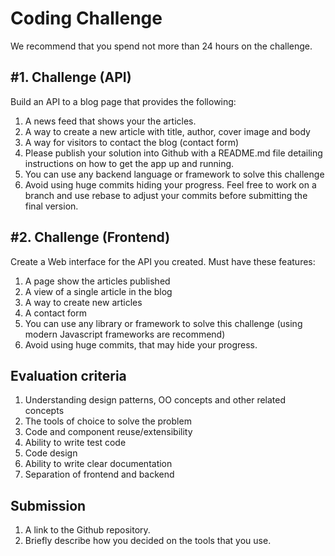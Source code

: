 Coding Challenge
================

We recommend that you spend not more than 24 hours on the challenge.

#1. Challenge (API)
------------------

Build an API to a blog page that provides the following:

1. A news feed that shows your the articles.
2. A way to create a new article with title, author, cover image and body
3. A way for visitors to contact the blog (contact form)
4. Please publish your solution into Github with a README.md file detailing instructions on how to get the app up and running.
5. You can use any backend language or framework to solve this challenge
6. Avoid using huge commits hiding your progress. Feel free to work on a branch and use rebase to adjust your commits before submitting the final version.

#2. Challenge (Frontend)
------------------------

Create a Web interface for the API you created. Must have these features:

1. A page show the articles published
2. A view of a single article in the blog
3. A way to create new articles
4. A contact form
5. You can use any library or framework to solve this challenge (using modern Javascript frameworks are recommend)
6. Avoid using huge commits, that may hide your progress.

Evaluation criteria
------------------

1. Understanding design patterns, OO concepts and other related concepts
2. The tools of choice to solve the problem
3. Code and component reuse/extensibility
4. Ability to write test code
5. Code design
6. Ability to write clear documentation
7. Separation of frontend and backend

Submission
----------

1. A link to the Github repository.
2. Briefly describe how you decided on the tools that you use.
